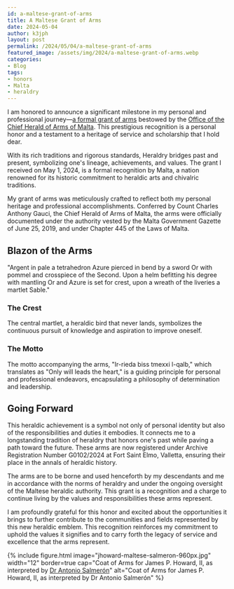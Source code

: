 ```yaml
---
id: a-maltese-grant-of-arms
title: A Maltese Grant of Arms
date: 2024-05-04
author: k3jph
layout: post
permalink: /2024/05/04/a-maltese-grant-of-arms
featured_image: /assets/img/2024/a-maltese-grant-of-arms.webp
categories:
- Blog 
tags:
- honors
- Malta
- heraldry
---
```


I am honored to announce a significant milestone in my personal and
professional journey—[a formal grant of arms](/honors/malta) bestowed
by the [Office of the Chief Herald of Arms of
Malta](https://maltaheraldry.mt/). This prestigious recognition is
a personal honor and a testament to a heritage of service and
scholarship that I hold dear.

With its rich traditions and rigorous standards, Heraldry bridges
past and present, symbolizing one's lineage, achievements, and
values. The grant I received on May 1, 2024, is a formal recognition
by Malta, a nation renowned for its historic commitment to heraldic
arts and chivalric traditions.

My grant of arms was meticulously crafted to reflect both my personal
heritage and professional accomplishments. Conferred by Count Charles
Anthony Gauci, the Chief Herald of Arms of Malta, the arms were
officially documented under the authority vested by the Malta
Government Gazette of June 25, 2019, and under Chapter 445 of the
Laws of Malta.

## Blazon of the Arms

"Argent in pale a tetrahedron Azure pierced in bend by a sword Or
with pommel and crosspiece of the Second. Upon a helm befitting his
degree with mantling Or and Azure is set for crest, upon a wreath
of the liveries a martlet Sable."

### The Crest

The central martlet, a heraldic bird that never lands, symbolizes
the continuous pursuit of knowledge and aspiration to improve
oneself.

### The Motto

The motto accompanying the arms, "Ir-rieda biss tmexxi l-qalb,"
which translates as "Only will leads the heart," is a guiding
principle for personal and professional endeavors, encapsulating a
philosophy of determination and leadership.

## Going Forward

This heraldic achievement is a symbol not only of personal identity
but also of the responsibilities and duties it embodies. It connects
me to a longstanding tradition of heraldry that honors one's past
while paving a path toward the future. These arms are now registered
under Archive Registration Number G0102/2024 at Fort Saint Elmo,
Valletta, ensuring their place in the annals of heraldic history.

The arms are to be borne and used henceforth by my descendants and
me in accordance with the norms of heraldry and under the ongoing
oversight of the Maltese heraldic authority. This grant is a
recognition and a charge to continue living by the values and
responsibilities these arms represent.

I am profoundly grateful for this honor and excited about the
opportunities it brings to further contribute to the communities
and fields represented by this new heraldic emblem. This recognition
reinforces my commitment to uphold the values it signifies and to
carry forth the legacy of service and excellence that the arms
represent.

{% include figure.html image="jhoward-maltese-salmeron-960px.jpg" width="12" border=true
cap="Coat of Arms for James P. Howard, II, as interpreted by [Dr Antonio Salmerón](http://blason.es/)" 
alt="Coat of Arms for James P. Howard, II, as interpreted by Dr Antonio Salmerón" %}
